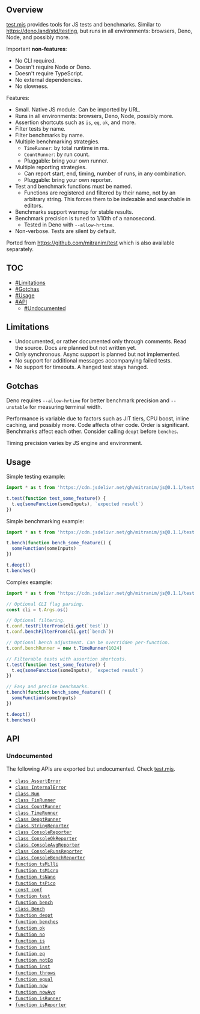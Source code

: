 ## Overview

[test.mjs](../test.mjs) provides tools for JS tests and benchmarks. Similar to https://deno.land/std/testing, but runs in all environments: browsers, Deno, Node, and possibly more.

Important **non-features**:

  * No CLI required.
  * Doesn't require Node or Deno.
  * Doesn't require TypeScript.
  * No external dependencies.
  * No slowness.

Features:

  * Small. Native JS module. Can be imported by URL.
  * Runs in all environments: browsers, Deno, Node, possibly more.
  * Assertion shortcuts such as `is`, `eq`, `ok`, and more.
  * Filter tests by name.
  * Filter benchmarks by name.
  * Multiple benchmarking strategies.
    * `TimeRunner`: by total runtime in ms.
    * `CountRunner`: by run count.
    * Pluggable: bring your own runner.
  * Multiple reporting strategies.
    * Can report start, end, timing, number of runs, in any combination.
    * Pluggable: bring your own reporter.
  * Test and benchmark functions must be named.
    * Functions are registered and filtered by their name, not by an arbitrary string. This forces them to be indexable and searchable in editors.
  * Benchmarks support warmup for stable results.
  * Benchmark precision is tuned to 1/10th of a nanosecond.
    * Tested in Deno with `--allow-hrtime`.
  * Non-verbose. Tests are silent by default.

Ported from https://github.com/mitranim/test which is also available separately.

## TOC

* [#Limitations](#limitations)
* [#Gotchas](#gotchas)
* [#Usage](#usage)
* [#API](#api)
  * [#Undocumented](#undocumented)

## Limitations

* Undocumented, or rather documented only through comments. Read the source. Docs are planned but not written yet.
* Only synchronous. Async support is planned but not implemented.
* No support for additional messages accompanying failed tests.
* No support for timeouts. A hanged test stays hanged.

## Gotchas

Deno requires `--allow-hrtime` for better benchmark precision and `--unstable` for measuring terminal width.

Performance is variable due to factors such as JIT tiers, CPU boost, inline caching, and possibly more. Code affects other code. Order is significant. Benchmarks affect each other. Consider calling `deopt` before `benches`.

Timing precision varies by JS engine and environment.

## Usage

Simple testing example:

```js
import * as t from 'https://cdn.jsdelivr.net/gh/mitranim/js@0.1.1/test.mjs'

t.test(function test_some_feature() {
  t.eq(someFunction(someInputs), `expected result`)
})
```

Simple benchmarking example:

```js
import * as t from 'https://cdn.jsdelivr.net/gh/mitranim/js@0.1.1/test.mjs'

t.bench(function bench_some_feature() {
  someFunction(someInputs)
})

t.deopt()
t.benches()
```

Complex example:

```js
import * as t from 'https://cdn.jsdelivr.net/gh/mitranim/js@0.1.1/test.mjs'

// Optional CLI flag parsing.
const cli = t.Args.os()

// Optional filtering.
t.conf.testFilterFrom(cli.get(`test`))
t.conf.benchFilterFrom(cli.get(`bench`))

// Optional bench adjustment. Can be overridden per-function.
t.conf.benchRunner = new t.TimeRunner(1024)

// Filterable tests with assertion shortcuts.
t.test(function test_some_feature() {
  t.eq(someFunction(someInputs), `expected result`)
})

// Easy and precise benchmarks.
t.bench(function bench_some_feature() {
  someFunction(someInputs)
})

t.deopt()
t.benches()
```

## API

### Undocumented

The following APIs are exported but undocumented. Check [test.mjs](../test.mjs).

  * [`class AssertError`](../test.mjs#L8)
  * [`class InternalError`](../test.mjs#L13)
  * [`class Run`](../test.mjs#L25)
  * [`class FinRunner`](../test.mjs#L86)
  * [`class CountRunner`](../test.mjs#L134)
  * [`class TimeRunner`](../test.mjs#L162)
  * [`class DeoptRunner`](../test.mjs#L208)
  * [`class StringReporter`](../test.mjs#L218)
  * [`class ConsoleReporter`](../test.mjs#L258)
  * [`class ConsoleOkReporter`](../test.mjs#L269)
  * [`class ConsoleAvgReporter`](../test.mjs#L277)
  * [`class ConsoleRunsReporter`](../test.mjs#L294)
  * [`class ConsoleBenchReporter`](../test.mjs#L307)
  * [`function tsMilli`](../test.mjs#L316)
  * [`function tsMicro`](../test.mjs#L317)
  * [`function tsNano`](../test.mjs#L318)
  * [`function tsPico`](../test.mjs#L319)
  * [`const conf`](../test.mjs#L322)
  * [`function test`](../test.mjs#L386)
  * [`function bench`](../test.mjs#L408)
  * [`class Bench`](../test.mjs#L420)
  * [`function deopt`](../test.mjs#L449)
  * [`function benches`](../test.mjs#L459)
  * [`function ok`](../test.mjs#L478)
  * [`function no`](../test.mjs#L484)
  * [`function is`](../test.mjs#L493)
  * [`function isnt`](../test.mjs#L508)
  * [`function eq`](../test.mjs#L517)
  * [`function notEq`](../test.mjs#L529)
  * [`function inst`](../test.mjs#L539)
  * [`function throws`](../test.mjs#L548)
  * [`function equal`](../test.mjs#L608)
  * [`function now`](../test.mjs#L722)
  * [`function nowAvg`](../test.mjs#L729)
  * [`function isRunner`](../test.mjs#L747)
  * [`function isReporter`](../test.mjs#L749)
